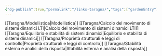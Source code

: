 ```yaml
---
{"dg-publish":true,"permalink":"/links-taragna/","tags":["gardenEntry"]}
---
```


[[Taragna/Modellistica\|Modellistica]]
[[Taragna/Calcolo del movimento di sistemi dinamici LTI\|Calcolo del movimento di sistemi dinamici LTI]]
[[Taragna/Equilibrio e stabilità di sistemi dinamici\|Equilibrio e stabilità di sistemi dinamici]]
[[Taragna/Proprietà strutturali e leggi di controllo\|Proprietà strutturali e leggi di controllo]]
[[Taragna/Stabilità esterna e analisi della risposta\|Stabilità esterna e analisi della risposta]]
